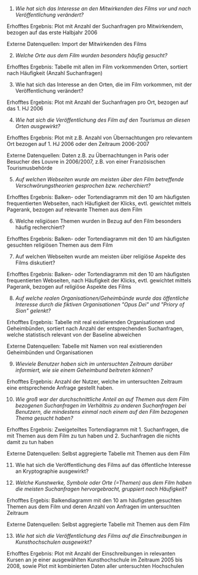 1) *Wie hat sich das Interesse an den Mitwirkenden des Films vor und nach Veröffentlichung verändert?*

Erhofftes Ergebnis: Plot mit Anzahl der Suchanfragen pro Mitwirkendem, bezogen auf das erste Halbjahr 2006

Externe Datenquellen: Import der Mitwirkenden des Films

2) *Welche Orte aus dem Film wurden besonders häufig gesucht?*

Erhofftes Ergebnis: Tabelle mit allen im Film vorkommenden Orten, sortiert nach Häufigkeit (Anzahl Suchanfragen)

3) Wie hat sich das Interesse an den Orten, die im Film vorkommen, mit der Veröffentlichung verändert?

Erhofftes Ergebnis: Plot mit Anzahl der Suchanfragen pro Ort, bezogen auf das 1. HJ 2006

4) *Wie hat sich die Veröffentlichung des Film auf den Tourismus an diesen Orten ausgewirkt?*

Erhofftes Ergebnis: Plot mit z.B. Anzahl von Übernachtungen pro relevantem Ort bezogen auf 1. HJ 2006 oder den Zeitraum 2006-2007

Externe Datenquellen: Daten z.B. zu Übernachtungen in Paris oder Besucher des Louvre in 2006/2007, z.B. von einer Französischen Tourismusbehörde

5) *Auf welchen Webseiten wurde am meisten über den Film betreffende Verschwörungstheorien gesprochen bzw. recherchiert?*

Erhofftes Ergebnis: Balken- oder Tortendiagramm mit den 10 am häufigsten frequentierten Webseiten, nach Häufigkeit der Klicks, evtl. gewichtet mittels Pagerank, bezogen auf relevante Themen aus dem Film

6) Welche religiösen Themen wurden in Bezug auf den Film besonders häufig recherchiert?

Erhofftes Ergebnis: Balken- oder Tortendiagramm mit den 10 am häufigsten gesuchten religiösen Themen aus dem Film

7) Auf welchen Webseiten wurde am meisten über religiöse Aspekte des Films diskutiert?

Erhofftes Ergebnis: Balken- oder Tortendiagramm mit den 10 am häufigsten frequentierten Webseiten, nach Häufigkeit der Klicks, evtl. gewichtet mittels Pagerank, bezogen auf religiöse Aspekte des Films

8) *Auf welche realen Organisationen/Geheimbünde wurde das öffentliche Interesse durch die fiktiven Organisationen "Opus Dei" und "Priory of Sion" gelenkt?*

Erhofftes Ergebnis: Tabelle mit real existierenden Organisationen und Geheimbünden, sortiert nach Anzahl der entsprechenden Suchanfragen, welche statistisch relevant von der Baseline abweichen

Externe Datenquellen: Tabelle mit Namen von real existierenden Geheimbünden und Organisationen

9) *Wieviele Benutzer haben sich im untersuchten Zeitraum darüber informiert, wie sie einem Geheimbund beitreten können?*

Erhofftes Ergebnis: Anzahl der Nutzer, welche im untersuchten Zeitraum eine entsprechende Anfrage gestellt haben.

10) *Wie groß war der durchschnittliche Anteil an auf Themen aus dem Film bezogenen Suchanfragen im Verhältnis zu anderen Suchanfragen bei Benutzern, die mindestens einmal nach einem auf den Film bezogenen Thema gesucht haben?*

Erhofftes Ergebnis: Zweigeteiltes Tortendiagramm mit 1. Suchanfragen, die mit Themen aus dem Film zu tun haben und 2. Suchanfragen die nichts damit zu tun haben

Externe Datenquellen: Selbst aggregierte Tabelle mit Themen aus dem Film

11) Wie hat sich die Veröffentlichung des Films auf das öffentliche Interesse an Kryptographie ausgewirkt?

12) *Welche Kunstwerke, Symbole oder Orte (=Themen) aus dem Film haben die meisten Suchanfragen hervorgebracht, gruppiert nach Häufigkeit?*

Erhofftes Ergebis: Balkendiagramm mit den 10 am häufigsten gesuchten Themen aus dem Film und deren Anzahl von Anfragen im untersuchten Zeitraum

Externe Datenquellen: Selbst aggregierte Tabelle mit Themen aus dem Film
 
13) *Wie hat sich die Veröffentlichung des Films auf die Einschreibungen in Kunsthochschulen ausgewirkt?*

Erhofftes Ergebnis: Plot mit Anzahl der Einschreibungen in relevanten Kursen an je einer ausgewählten Kunsthochschule im Zeitraum 2005 bis 2008,
sowie Plot mit kombinierten Daten aller untersuchten Hochschulen

